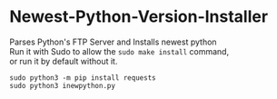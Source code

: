 # Newest-Python-Version-Installer
Parses Python's FTP Server and Installs newest python<br>
Run it with Sudo to allow the `sudo make install` command,<br>
or run it by default without it.

```assembly
sudo python3 -m pip install requests
sudo python3 inewpython.py
```
